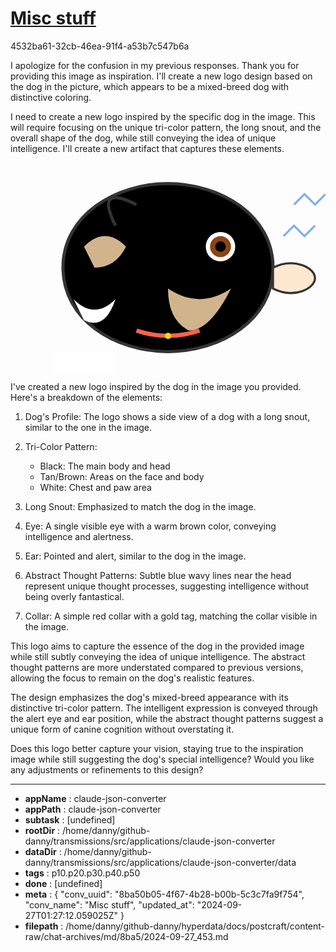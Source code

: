 # [Misc stuff](https://claude.ai/chat/8ba50b05-4f67-4b28-b00b-5c3c7fa9f754)

4532ba61-32cb-46ea-91f4-a53b7c547b6a

 I apologize for the confusion in my previous responses. Thank you for providing this image as inspiration. I'll create a new logo design based on the dog in the picture, which appears to be a mixed-breed dog with distinctive coloring.

<antThinking>I need to create a new logo inspired by the specific dog in the image. This will require focusing on the unique tri-color pattern, the long snout, and the overall shape of the dog, while still conveying the idea of unique intelligence. I'll create a new artifact that captures these elements.</antThinking>

<antArtifact identifier="tri-color-mutt-intelligence-logo" type="image/svg+xml" title="Tri-Color Mutt Intelligence Logo">
<svg xmlns="http://www.w3.org/2000/svg" viewBox="0 0 300 200">
  <!-- Dog's head and body outline -->
  <path d="M50 100 C 50 50, 100 20, 150 20 C 200 20, 250 50, 250 100 C 250 150, 200 180, 150 180 C 100 180, 50 150, 50 100" fill="#000000" stroke="#333333" stroke-width="3"/>
  
  <!-- Long snout -->
  <path d="M250 100 C 270 90, 290 100, 290 110 C 290 120, 270 130, 250 120 Z" fill="#FDE8D0" stroke="#333333" stroke-width="2"/>
  
  <!-- Tan/brown areas -->
  <path d="M150 120 Q 180 140, 210 120 Q 190 160, 170 160 Q 150 150, 150 120" fill="#D2B48C"/>
  <path d="M70 80 Q 90 60, 110 80 Q 100 100, 80 100 Z" fill="#D2B48C"/>
  
  <!-- White chest and paw -->
  <path d="M60 130 Q 80 150, 100 130 Q 90 160, 70 150 Z" fill="#FFFFFF"/>
  <rect x="40" y="180" width="60" height="20" fill="#FFFFFF"/>
  
  <!-- Eye -->
  <circle cx="200" cy="80" r="15" fill="#FFFFFF" stroke="#000000" stroke-width="2"/>
  <circle cx="200" cy="80" r="10" fill="#8B4513"/> <!-- Brown eye color -->
  <circle cx="200" cy="80" r="5" fill="#000000"/> <!-- Pupil -->
  
  <!-- Ear -->
  <path d="M100 60 Q 80 20, 120 40" fill="#000000" stroke="#333333" stroke-width="3"/>
  
  <!-- Abstract thought patterns -->
  <path d="M260 70 L 270 60 L 280 70 L 290 60" fill="none" stroke="#4A90E2" stroke-width="2" opacity="0.7"/>
  <path d="M270 40 L 280 30 L 290 40 L 300 30" fill="none" stroke="#4A90E2" stroke-width="2" opacity="0.7"/>
  
  <!-- Collar -->
  <path d="M120 160 Q 150 170, 180 160" fill="none" stroke="#FF6347" stroke-width="4"/>
  <circle cx="150" cy="165" r="3" fill="#FFD700"/> <!-- Tag -->
</svg>
</antArtifact>

I've created a new logo inspired by the dog in the image you provided. Here's a breakdown of the elements:

1. Dog's Profile: The logo shows a side view of a dog with a long snout, similar to the one in the image.

2. Tri-Color Pattern: 
   - Black: The main body and head
   - Tan/Brown: Areas on the face and body
   - White: Chest and paw area

3. Long Snout: Emphasized to match the dog in the image.

4. Eye: A single visible eye with a warm brown color, conveying intelligence and alertness.

5. Ear: Pointed and alert, similar to the dog in the image.

6. Abstract Thought Patterns: Subtle blue wavy lines near the head represent unique thought processes, suggesting intelligence without being overly fantastical.

7. Collar: A simple red collar with a gold tag, matching the collar visible in the image.

This logo aims to capture the essence of the dog in the provided image while still subtly conveying the idea of unique intelligence. The abstract thought patterns are more understated compared to previous versions, allowing the focus to remain on the dog's realistic features.

The design emphasizes the dog's mixed-breed appearance with its distinctive tri-color pattern. The intelligent expression is conveyed through the alert eye and ear position, while the abstract thought patterns suggest a unique form of canine cognition without overstating it.

Does this logo better capture your vision, staying true to the inspiration image while still suggesting the dog's special intelligence? Would you like any adjustments or refinements to this design?

---

* **appName** : claude-json-converter
* **appPath** : claude-json-converter
* **subtask** : [undefined]
* **rootDir** : /home/danny/github-danny/transmissions/src/applications/claude-json-converter
* **dataDir** : /home/danny/github-danny/transmissions/src/applications/claude-json-converter/data
* **tags** : p10.p20.p30.p40.p50
* **done** : [undefined]
* **meta** : {
  "conv_uuid": "8ba50b05-4f67-4b28-b00b-5c3c7fa9f754",
  "conv_name": "Misc stuff",
  "updated_at": "2024-09-27T01:27:12.059025Z"
}
* **filepath** : /home/danny/github-danny/hyperdata/docs/postcraft/content-raw/chat-archives/md/8ba5/2024-09-27_453.md